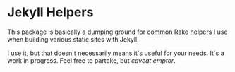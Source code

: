 # Jekyll Helpers

This package is basically a dumping ground for common Rake helpers I use when
building various static sites with Jekyll.

I use it, but that doesn't necessarily means it's useful for your needs.
It's a work in progress. Feel free to partake, but _caveat emptor_.
